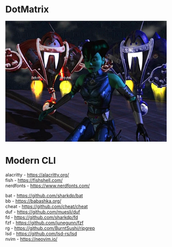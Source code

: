 # DotMatrix
![Dot Matrix, Hack & Slash](dothackslash.webp)

# Modern CLI
alacritty - https://alacritty.org/  
fish - https://fishshell.com/  
nerdfonts - https://www.nerdfonts.com/  

bat - https://github.com/sharkdp/bat  
bb - https://babashka.org/  
cheat - https://github.com/cheat/cheat  
duf - https://github.com/muesli/duf  
fd - https://github.com/sharkdp/fd  
fzf - https://github.com/junegunn/fzf  
rg - https://github.com/BurntSushi/ripgrep  
lsd - https://github.com/lsd-rs/lsd  
nvim - https://neovim.io/  

